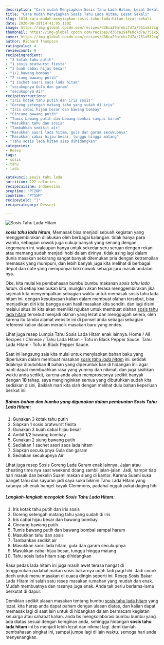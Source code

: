 ```yaml
---
description: "Cara mudah Menyiapkan Sosis Tahu Lada Hitam, Lezat Sekali"
title: "Cara mudah Menyiapkan Sosis Tahu Lada Hitam, Lezat Sekali"
slug: 1814-cara-mudah-menyiapkan-sosis-tahu-lada-hitam-lezat-sekali
date: 2020-06-28T14:41:05.130Z
image: https://img-global.cpcdn.com/recipes/d36ca29afebc7d7a/751x532cq70/sosis-tahu-lada-hitam-foto-resep-utama.jpg
thumbnail: https://img-global.cpcdn.com/recipes/d36ca29afebc7d7a/751x532cq70/sosis-tahu-lada-hitam-foto-resep-utama.jpg
cover: https://img-global.cpcdn.com/recipes/d36ca29afebc7d7a/751x532cq70/sosis-tahu-lada-hitam-foto-resep-utama.jpg
author: Richard Thompson
ratingvalue: 4
reviewcount: 9
recipeingredient:
- "3 kotak tahu putih"
- "1 sosis bratwurst fiesta"
- "3 buah cabai hijau besar"
- "1/2 bawang bombay"
- "2 siung bawang putih"
- "1 sachet saori saos lada hitam"
- "secukupnya Gula dan garam"
- "secukupnya Air"
recipeinstructions:
- "Iris kotak tahu putih dan iris sosis"
- "Goreng setengah matang tahu yang sudah di iris"
- "Iris cabai hijau besar dan bawang bombay"
- "Cincang bawang putih"
- "Tumis bawang putih dan bawang bombai sampai harum"
- "Masukkan tahu dan sosis"
- "Tambahkan sedikit air"
- "Masukkan saori lada hitam, gula dan garam secukupnya"
- "Masukkan cabai hijau besar, tunggu hingga matang"
- "Tahu sosis lada hitam siap dihidangkan"
categories:
- Resep
tags:
- sosis
- tahu
- lada

katakunci: sosis tahu lada 
nutrition: 222 calories
recipecuisine: Indonesian
preptime: "PT26M"
cooktime: "PT55M"
recipeyield: "1"
recipecategory: Dessert

---
```



![Sosis Tahu Lada Hitam](https://img-global.cpcdn.com/recipes/d36ca29afebc7d7a/751x532cq70/sosis-tahu-lada-hitam-foto-resep-utama.jpg)

<b><i>sosis tahu lada hitam</i></b>, Memasak bisa menjadi sebuah kegiatan yang menggembirakan dilakukan oleh berbagai kalangan. tidak hanya para wanita, sebagian cowok juga cukup banyak yang senang dengan kegemaran ini. walaupun hanya untuk sekedar seru seruan dengan rekan atau memang sudah menjadi hobi dalam dirinya. tidak asing lagi dalam dunia masakan sekarang sangat banyak ditemukan pria dengan ketrampilan memasak yang mumpuni, dan lebih banyak juga kita melihat di berbagai depot dan cafe yang mempunyai koki cowok sebagai juru masak andalan nya.

Oke, kita mulai ke pembahasan bumbu bumbu makanan <i>sosis tahu lada hitam</i>. di setiap kesibukan kita, mungkin akan terasa menggembirakan jika sejenak kita menyempatkan sebagian waktu untuk memasak sosis tahu lada hitam ini. dengan kesuksesan kalian dalam membuat olahan tersebut, bisa menjadikan diri kita bangga akan hasil masakan kita sendiri. dan lagi disini melalui situs ini kita akan memiliki rujukan untuk membuat olahan <u>sosis tahu lada hitam</u> tersebut menjadi olahan yang lezat dan menggugah selera, oleh karena itu tandai alamat website ini di ponsel anda sebagai sebagian referensi kalian dalam meracik masakan baru yang endes.

Lihat juga resep Lumpia Tahu Sosis Lada Hitam enak lainnya. Home / All Recipes / Chinese / Tahu Lada Hitam - Tofu in Black Pepper Sauce. Tahu Lada Hitam - Tofu in Black Pepper Sauce.


Saat ini langsung saja kita mulai untuk menyiapkan bahan baku yang diperlukan dalam membuat masakan <u><i>sosis tahu lada hitam</i></u> ini. setidak tidaknya dibutuhkan <b>8</b> bahan yang diperuntuk kan di hidangan ini. agar nanti dapat membuahkan rasa yang yummy dan nikmat. dan juga sisihkan waktu anda sedikit, karena anda akan memprosesnya sedikit banyak dengan <b>10</b> tahap. saya menginginkan semua yang dibutuhkan sudah kita sediakan disini, Baiklah mari kita olah dengan melihat dulu bahan keperluan berikut ini.

<!--inarticleads1-->

##### Bahan-bahan dan bumbu yang digunakan dalam pembuatan Sosis Tahu Lada Hitam:

1. Gunakan 3 kotak tahu putih
1. Siapkan 1 sosis bratwurst fiesta
1. Gunakan 3 buah cabai hijau besar
1. Ambil 1/2 bawang bombay
1. Gunakan 2 siung bawang putih
1. Sediakan 1 sachet saori saos lada hitam
1. Siapkan secukupnya Gula dan garam
1. Sediakan secukupnya Air


Lihat juga resep Sosis Goreng Lada Garam enak lainnya. Jajan atau cheating time nya saat weekend doang sambil jalan-jalan. Jadi, hampir tiap hari masak dan bekelin Suami makan siang di kantor. Karena Suami suka banget tahu dan sayuran jadi saya suka bikinin Tahu Lada Hitam yang katanya sih enak banget kayak Clemmons, padahal nggak pakai daging hihi. 

<!--inarticleads2-->

##### Langkah-langkah mengolah Sosis Tahu Lada Hitam:

1. Iris kotak tahu putih dan iris sosis
1. Goreng setengah matang tahu yang sudah di iris
1. Iris cabai hijau besar dan bawang bombay
1. Cincang bawang putih
1. Tumis bawang putih dan bawang bombai sampai harum
1. Masukkan tahu dan sosis
1. Tambahkan sedikit air
1. Masukkan saori lada hitam, gula dan garam secukupnya
1. Masukkan cabai hijau besar, tunggu hingga matang
1. Tahu sosis lada hitam siap dihidangkan


Rasa pedas lada hitam ini juga masih awet terasa hangat di tenggorokan.padahal makan sosis bakarnya udah tadi pagi.hihi. Jadi cocok dech untuk menu masakan di cuaca dingin seperti ini. Resep Sosis Bakar Lada Hitam ini salah satu resep masakan rumahan yang mudah dan enak. Mudah membuatnya dan rasanya juga enak. Anda tak perlu berlama-lama berkutat di dapur. 

Demikian sedikit ulasan masakan tentang bumbu <u>sosis tahu lada hitam</u> yang lezat. kita harap anda dapat paham dengan ulasan diatas, dan kalian dapat memasak lagi di saat lain untuk di hidangkan dalam bermacam kegiatan keluarga atau sahabat kalian. anda bs mengkolaborasi bumbu bumbu yang ada diatas sesuai dengan keinginan anda, sehingga hidangan <b>sosis tahu lada hitam</b> ini bs menjadi lebih lezat dan nikmat lagi. demikianlah pembahasan singkat ini, sampai jumpa lagi di lain waktu. semoga hari anda menyenangkan.
